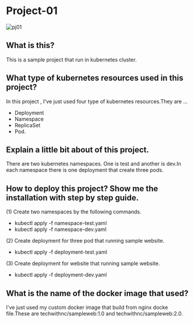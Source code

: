 # Project-01

![pj01](https://user-images.githubusercontent.com/120474799/216083959-19adf29b-c032-40df-903a-b1cf80308de1.png)

## What is this?
This is a sample project that run in kubernetes cluster.

## What type of kubernetes resources used in this project?
In this project , I've just used four type of kubernetes resources.They are ...
- Deployment
- Namespace
- ReplicaSet
- Pod.

## Explain a little bit about of this project.
There are two kubernetes namespaces. One is test and another is dev.In each namespace there is one deployment that create three pods.

## How to deploy this project? Show me the installation with step by step guide.
(1) Create two namespaces by the following commands.
- kubectl apply -f namespace-test.yaml
- kubectl apply -f namespace-dev.yaml

(2) Create deployment for three pod that running sample website.
- kubectl apply -f deployment-test.yaml

(3) Create deployment for website that running sample website.
- kubectl apply -f deployment-dev.yaml

## What is the name of the docker image that used?
I've just used my custom docker image that build from nginx docke file.These are techwithnc/sampleweb:1.0 and techwithnc/sampleweb:2.0.

